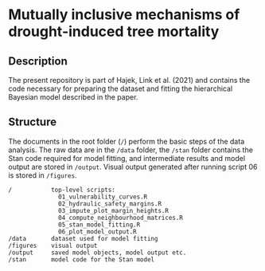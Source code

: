 Mutually inclusive mechanisms of drought-induced tree mortality
================

## Description

The present repository is part of Hajek, Link et al. (2021) and contains
the code necessary for preparing the dataset and fitting the
hierarchical Bayesian model described in the paper.

## Structure

The documents in the root folder (`/`) perform the basic steps of the
data analysis. The raw data are in the `/data` folder, the `/stan`
folder contains the Stan code required for model fitting, and
intermediate results and model output are stored in `/output`. Visual
output generated after running script 06 is stored in `/figures`.

    /           top-level scripts:
                  01_vulnerability_curves.R
                  02_hydraulic_safety_margins.R
                  03_impute_plot_margin_heights.R
                  04_compute_neighbourhood_matrices.R
                  05_stan_model_fitting.R
                  06_plot_model_output.R           
    /data       dataset used for model fitting
    /figures    visual output
    /output     saved model objects, model output etc.
    /stan       model code for the Stan model
